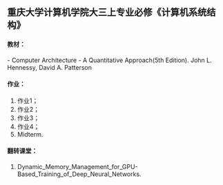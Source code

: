 ## 重庆大学计算机学院大三上专业必修《计算机系统结构》

#### 教材：
 \- Computer Architecture - A Quantitative Approach(5th Edition). John L. Hennessy, David A. Patterson

#### 作业：
 1. 作业1；
 2. 作业2；
 3. 作业3；
 4. 作业4；
 5. Midterm.

#### 翻转课堂：
 1. Dynamic_Memory_Management_for_GPU-Based_Training_of_Deep_Neural_Networks.
